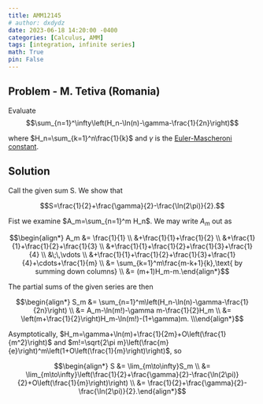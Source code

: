 ```yaml
---
title: AMM12145
# author: dxdydz
date: 2023-06-18 14:20:00 -0400
categories: [Calculus, AMM]
tags: [integration, infinite series]
math: True
pin: False
---
```


## Problem - M. Tetiva (Romania)

Evaluate
$$\sum_{n=1}^\infty\left(H_n-\ln(n)-\gamma-\frac{1}{2n}\right)$$

where $H_n=\sum_{k=1}^n\frac{1}{k}$ and $\gamma$ is the [Euler-Mascheroni constant](https://en.wikipedia.org/wiki/Euler%27s_constant).

## Solution

Call the given sum S. We show that

$$S=\frac{1}{2}+\frac{\gamma}{2}-\frac{\ln(2\pi)}{2}.$$

Fist we examine $A_m=\sum_{n=1}^m H_n$. We may write $A_m$ out as

$$\begin{align*}    A_m &= \frac{1}{1} \\        &+\frac{1}{1}+\frac{1}{2} \\        &+\frac{1}{1}+\frac{1}{2}+\frac{1}{3} \\        &+\frac{1}{1}+\frac{1}{2}+\frac{1}{3}+\frac{1}{4} \\        &\;\,\vdots \\        &+\frac{1}{1}+\frac{1}{2}+\frac{1}{3}+\frac{1}{4}+\cdots+\frac{1}{m} \\        &= \sum_{k=1}^m\frac{m-k+1}{k},\text{ by summing down columns} \\        &= (m+1)H_m-m.\end{align*}$$

The partial sums of the given series are then

$$\begin{align*}    S_m &= \sum_{n=1}^m\left(H_n-\ln(n)-\gamma-\frac{1}{2n}\right) \\        &= A_m-\ln(m!)-\gamma m-\frac{1}{2}H_m \\        &= \left(m+\frac{1}{2}\right)H_m-\ln(m!)-(1+\gamma)m. \\\end{align*}$$

Asymptotically, $H_m=\gamma+\ln(m)+\frac{1}{2m}+O\left(\frac{1}{m^2}\right)$ and $m!=\sqrt{2\pi m}\left(\frac{m}{e}\right)^m\left(1+O\left(\frac{1}{m}\right)\right)$, so

$$\begin{align*}    S &= \lim_{m\to\infty}S_m \\      &= \lim_{m\to\infty}\left(\frac{1}{2}+\frac{\gamma}{2}-\frac{\ln(2\pi)}{2}+O\left(\frac{1}{m}\right)\right) \\      &= \frac{1}{2}+\frac{\gamma}{2}-\frac{\ln(2\pi)}{2}.\end{align*}$$